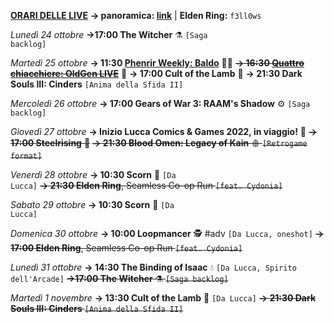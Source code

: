 <b><u>ORARI DELLE LIVE</u></b>
<b>→ panoramica: <a href="https://trello.com/b/iKwdSGf3/sabaku">link</a></b> | <b>Elden Ring:</b> <code>f3ll0ws</code>

<i>Lunedì 24 ottobre</i>
<b>→17:00 The Witcher</b> ⚗️ <code>[Saga backlog]</code>

<i>Martedì 25 ottobre</i>
<b>→ 11:30 <a href="https://www.twitch.tv/phenrir_mailoki">Phenrir Weekly: Baldo</a></b> 👨‍🌾
<s><b>→ 16:30 <a href="https://www.twitch.tv/oldgenproject">Quattro chiacchiere: OldGen LIVE</a></b></s> 💬
<b>→ 17:00 Cult of the Lamb</b> 🥩
<b>→ 21:30 Dark Souls III: Cinders</b> <code>[Anima della Sfida II]</code>

<i>Mercoledì 26 ottobre</i>
<b>→ 17:00 Gears of War 3: RAAM's Shadow</b> ⚙️ <code>[Saga backlog]</code>

<i>Giovedì 27 ottobre</i>
<b>→ Inizio Lucca Comics & Games 2022, in viaggio!</b> 🔖
<s><b>→ 17:00 Steelrising</b> 🥖</s>
<s><b>→ 21:30 Blood Omen: Legacy of Kain</b> 🩸 <code>[Retrogame format]</code></s>

<i>Venerdì 28 ottobre</i>
<b>→ 10:30 Scorn</b> 🥓 <code>[Da Lucca]</code>
<s><b>→ 21:30 Elden Ring</b>, Seamless Co-op Run <code>[feat. Cydonia]</code></s>

<i>Sabato 29 ottobre</i>
<b>→ 10:30 Scorn</b> 🥓 <code>[Da Lucca]</code>

<i>Domenica 30 ottobre</i>
<b>→ 10:00 Loopmancer</b> 🕵️ #adv <code>[Da Lucca, oneshot]</code>
<s><b>→ 17:00 Elden Ring</b>, Seamless Co-op Run <code>[feat. Cydonia]</code></s>

<i>Lunedì 31 ottobre</i>
<b>→ 14:30 The Binding of Isaac</b> 💧 <code>[Da Lucca, Spirito dell'Arcade]</code>
<s><b>→17:00 The Witcher</b> ⚗️ <code>[Saga backlog]</code></s>

<i>Martedì 1 novembre</i>
<b>→ 13:30 Cult of the Lamb</b> 🥩 <code>[Da Lucca]</code>
<s><b>→ 21:30 Dark Souls III: Cinders</b> <code>[Anima della Sfida II]</code></s>
